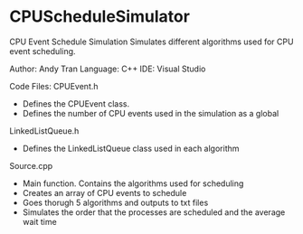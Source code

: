 # CPUScheduleSimulator
CPU Event Schedule Simulation
Simulates different algorithms used for CPU event scheduling.

Author: Andy Tran
Language: C++
IDE: Visual Studio

Code Files:
CPUEvent.h
- Defines the CPUEvent class.
- Defines the number of CPU events used in the simulation as a global 

LinkedListQueue.h
- Defines the LinkedListQueue class used in each algorithm

Source.cpp
- Main function. Contains the algorithms used for scheduling
- Creates an array of CPU events to schedule
- Goes thorugh 5 algorithms and outputs to txt files
- Simulates the order that the processes are scheduled and the average wait time
